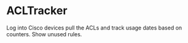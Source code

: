 # ACLTracker
Log into Cisco devices pull the ACLs and track usage dates based on counters. Show unused rules.
